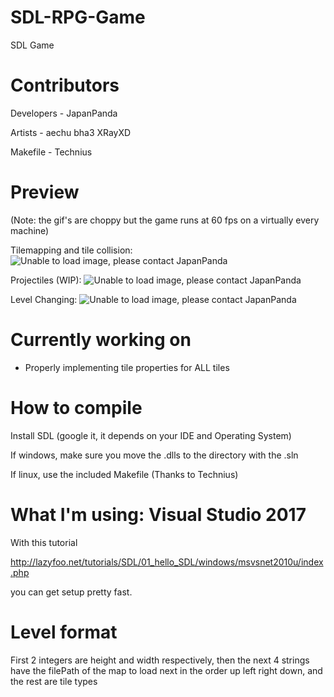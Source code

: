 # SDL-RPG-Game
SDL Game

# Contributors
Developers - JapanPanda

Artists - aechu bha3 XRayXD

Makefile - Technius

# Preview
(Note: the gif's are choppy but the game runs at 60 fps on a virtually every machine)

Tilemapping and tile collision: ![Unable to load image, please contact JapanPanda](https://i.imgur.com/ILEcLxL.gif)

Projectiles (WIP): ![Unable to load image, please contact JapanPanda](https://i.imgur.com/Kiydgrp.gif)

Level Changing: ![Unable to load image, please contact JapanPanda](https://i.imgur.com/XlaQL5c.gif)

# Currently working on
- Properly implementing tile properties for ALL tiles

# How to compile
Install SDL (google it, it depends on your IDE and Operating System)

If windows, make sure you move the .dlls to the directory with the .sln

If linux, use the included Makefile (Thanks to Technius)

# What I'm using: Visual Studio 2017 
With this tutorial

http://lazyfoo.net/tutorials/SDL/01_hello_SDL/windows/msvsnet2010u/index.php 

you can get setup pretty fast.

# Level format
First 2 integers are height and width respectively, then the next 4 strings have the filePath of the map to load next in the order up left right down, and the rest are tile types
